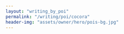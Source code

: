 ```yaml
---
layout: "writing_by_poi"
permalink: "/writing/poi/cocora"
header-img: "assets/owner/hero/pois-bg.jpg"
---
```

